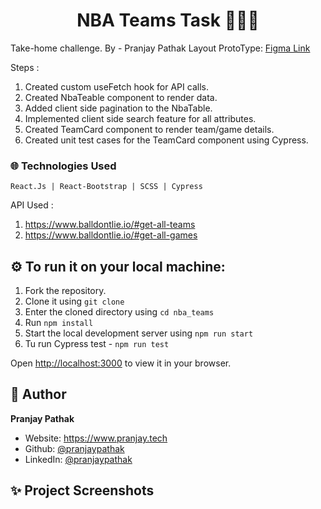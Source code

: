 <h1 align="center">NBA Teams Task 👨🏼‍💻</h1>

 Take-home challenge. By - Pranjay Pathak
 Layout ProtoType: [Figma Link](https://www.figma.com/file/j6JgBRLB8kPJpZuLjKmo2D/Take-Home)

 Steps : 
 1. Created custom useFetch hook for API calls.
 2. Created NbaTeable component to render data.
 3. Added client side pagination to the NbaTable.
 4. Implemented client side search feature for all attributes. 
 5. Created TeamCard component to render team/game details.
 6. Created unit test cases for the TeamCard component using Cypress.  

### 🌐 Technologies Used
```
React.Js | React-Bootstrap | SCSS | Cypress
```
API Used : 
1. https://www.balldontlie.io/#get-all-teams
2. https://www.balldontlie.io/#get-all-games


## ⚙️  To run it on your local machine:
1. Fork the repository.
2. Clone it using `git clone`
3. Enter the cloned directory using `cd nba_teams`
4. Run `npm install`
5. Start the local development server using `npm run start`
6. Tu run Cypress test - `npm run test`

Open [http://localhost:3000](http://localhost:3000) to view it in your browser.


## 👤 Author

**Pranjay Pathak**

* Website: https://www.pranjay.tech
* Github: [@pranjaypathak](https://github.com/pranjaypathak)
* LinkedIn: [@pranjaypathak](https://linkedin.com/in/pranjaypathak)


## ✨ Project Screenshots
